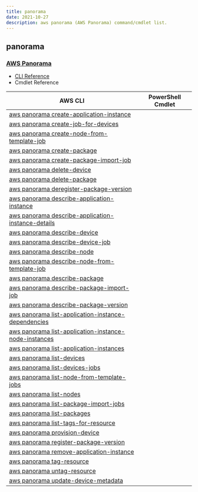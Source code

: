 ```yaml
---
title: panorama
date: 2021-10-27
description: aws panorama (AWS Panorama) command/cmdlet list.
---
```


## panorama

### [AWS Panorama](https://aws.amazon.com/panorama/)

* [CLI Reference](https://docs.aws.amazon.com/cli/latest/reference/panorama/index.html)
* Cmdlet Reference

|AWS CLI|PowerShell Cmdlet|
|----|----|
|[aws panorama create-application-instance](https://docs.aws.amazon.com/cli/latest/reference/panorama/create-application-instance.html)||
|[aws panorama create-job-for-devices](https://docs.aws.amazon.com/cli/latest/reference/panorama/create-job-for-devices.html)||
|[aws panorama create-node-from-template-job](https://docs.aws.amazon.com/cli/latest/reference/panorama/create-node-from-template-job.html)||
|[aws panorama create-package](https://docs.aws.amazon.com/cli/latest/reference/panorama/create-package.html)||
|[aws panorama create-package-import-job](https://docs.aws.amazon.com/cli/latest/reference/panorama/create-package-import-job.html)||
|[aws panorama delete-device](https://docs.aws.amazon.com/cli/latest/reference/panorama/delete-device.html)||
|[aws panorama delete-package](https://docs.aws.amazon.com/cli/latest/reference/panorama/delete-package.html)||
|[aws panorama deregister-package-version](https://docs.aws.amazon.com/cli/latest/reference/panorama/deregister-package-version.html)||
|[aws panorama describe-application-instance](https://docs.aws.amazon.com/cli/latest/reference/panorama/describe-application-instance.html)||
|[aws panorama describe-application-instance-details](https://docs.aws.amazon.com/cli/latest/reference/panorama/describe-application-instance-details.html)||
|[aws panorama describe-device](https://docs.aws.amazon.com/cli/latest/reference/panorama/describe-device.html)||
|[aws panorama describe-device-job](https://docs.aws.amazon.com/cli/latest/reference/panorama/describe-device-job.html)||
|[aws panorama describe-node](https://docs.aws.amazon.com/cli/latest/reference/panorama/describe-node.html)||
|[aws panorama describe-node-from-template-job](https://docs.aws.amazon.com/cli/latest/reference/panorama/describe-node-from-template-job.html)||
|[aws panorama describe-package](https://docs.aws.amazon.com/cli/latest/reference/panorama/describe-package.html)||
|[aws panorama describe-package-import-job](https://docs.aws.amazon.com/cli/latest/reference/panorama/describe-package-import-job.html)||
|[aws panorama describe-package-version](https://docs.aws.amazon.com/cli/latest/reference/panorama/describe-package-version.html)||
|[aws panorama list-application-instance-dependencies](https://docs.aws.amazon.com/cli/latest/reference/panorama/list-application-instance-dependencies.html)||
|[aws panorama list-application-instance-node-instances](https://docs.aws.amazon.com/cli/latest/reference/panorama/list-application-instance-node-instances.html)||
|[aws panorama list-application-instances](https://docs.aws.amazon.com/cli/latest/reference/panorama/list-application-instances.html)||
|[aws panorama list-devices](https://docs.aws.amazon.com/cli/latest/reference/panorama/list-devices.html)||
|[aws panorama list-devices-jobs](https://docs.aws.amazon.com/cli/latest/reference/panorama/list-devices-jobs.html)||
|[aws panorama list-node-from-template-jobs](https://docs.aws.amazon.com/cli/latest/reference/panorama/list-node-from-template-jobs.html)||
|[aws panorama list-nodes](https://docs.aws.amazon.com/cli/latest/reference/panorama/list-nodes.html)||
|[aws panorama list-package-import-jobs](https://docs.aws.amazon.com/cli/latest/reference/panorama/list-package-import-jobs.html)||
|[aws panorama list-packages](https://docs.aws.amazon.com/cli/latest/reference/panorama/list-packages.html)||
|[aws panorama list-tags-for-resource](https://docs.aws.amazon.com/cli/latest/reference/panorama/list-tags-for-resource.html)||
|[aws panorama provision-device](https://docs.aws.amazon.com/cli/latest/reference/panorama/provision-device.html)||
|[aws panorama register-package-version](https://docs.aws.amazon.com/cli/latest/reference/panorama/register-package-version.html)||
|[aws panorama remove-application-instance](https://docs.aws.amazon.com/cli/latest/reference/panorama/remove-application-instance.html)||
|[aws panorama tag-resource](https://docs.aws.amazon.com/cli/latest/reference/panorama/tag-resource.html)||
|[aws panorama untag-resource](https://docs.aws.amazon.com/cli/latest/reference/panorama/untag-resource.html)||
|[aws panorama update-device-metadata](https://docs.aws.amazon.com/cli/latest/reference/panorama/update-device-metadata.html)||


